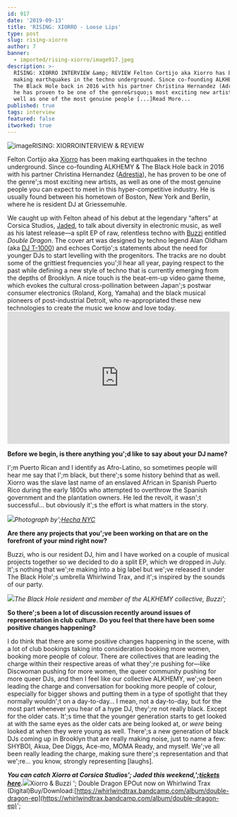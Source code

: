 ```yaml
---
id: 917
date: '2019-09-13'
title: 'RISING: XIORRO - Loose Lips'
type: post
slug: rising-xiorro
author: 7
banner:
  - imported/rising-xiorro/image917.jpeg
description: >-
  RISING: XIORRO INTERVIEW &amp; REVIEW Felton Cortijo aka Xiorro has been
  making earthquakes in the techno underground. Since co-founding ALKHEMY &amp;
  The Black Hole back in 2016 with his partner Christina Hernandez (Adrestia),
  he has proven to be one of the genre&rsquo;s most exciting new artists, as
  well as one of the most genuine people [...]Read More...
published: true
tags: interview
featured: false
itworked: true
---
```

![image](../imported/rising-xiorro/image917.jpeg)RISING: XIORROINTERVIEW & REVIEW

Felton Cortijo aka [Xiorro](https://www.residentadvisor.net/dj/xiorro) has been making earthquakes in the techno underground. Since co-founding ALKHEMY & The Black Hole back in 2016 with his partner Christina Hernandez ([Adrestia](https://www.residentadvisor.net/dj/adrestia)), he has proven to be one of the genre';s most exciting new artists, as well as one of the most genuine people you can expect to meet in this hyper-competitive industry. He is usually found between his hometown of Boston, New York and Berlin, where he is resident DJ at Griessemuhle.

We caught up with Felton ahead of his debut at the legendary “afters” at Corsica Studios, [Jaded](https://www.residentadvisor.net/events/1299468), to talk about diversity in electronic music, as well as his latest release—a split EP of raw, relentless techno with [Buzzi](https://www.residentadvisor.net/dj/buzzi) entitled _Double Dragon_. The cover art was designed by techno legend Alan Oldham (aka [DJ T-1000](https://www.residentadvisor.net/dj/djt-1000)) and echoes Cortijo';s statements about the need for younger DJs to start levelling with the progenitors. The tracks are no doubt some of the grittiest frequencies you';ll hear all year, paying respect to the past while defining a new style of techno that is currently emerging from the depths of Brooklyn. A nice touch is the beat-em-up video game theme, which evokes the cultural cross-pollination between Japan';s postwar consumer electronics (Roland, Korg, Yamaha) and the black musical pioneers of post-industrial Detroit, who re-appropriated these new technologies to create the music we know and love today.<iframe width='100%' height='300' scrolling='no' frameborder='no' allow='autoplay' src='https://w.soundcloud.com/player/?url=https%3A//api.soundcloud.com/playlists/821984723&color=%23ff5500&auto_play=false&hide_related=false&show_comments=true&show_user=true&show_reposts=false&show_teaser=true&visual=true'></iframe>

**Before we begin, is there anything you';d like to say about your DJ name?**

I';m Puerto Rican and I identify as Afro-Latino, so sometimes people will hear me say that I';m black, but there';s some history behind that as well. Xiorro was the slave last name of an enslaved African in Spanish Puerto Rico during the early 1800s who attempted to overthrow the Spanish government and the plantation owners. He led the revolt, it wasn';t successful… but obviously it';s the effort is what matters in the story.

![](/img/wysiwyg/5d7a7646e6ea6.)_Photograph by';_[_Hecha NYC_](https://hechanyc.com/)

**Are there any projects that you';ve been working on that are on the forefront of your mind right now?**

Buzzi, who is our resident DJ, him and I have worked on a couple of musical projects together so we decided to do a split EP, which we dropped in July. It';s nothing that we';re making into a big label but we';ve released it under The Black Hole';s umbrella Whirlwind Trax, and it';s inspired by the sounds of our party.

![](/img/wysiwyg/5d7a765adde92.)_The Black Hole resident and member of the ALKHEMY collective, Buzzi';_

**So there';s been a lot of discussion recently around issues of representation in club culture. Do you feel that there have been some positive changes happening?**

I do think that there are some positive changes happening in the scene, with a lot of club bookings taking into consideration booking more women, booking more people of colour. There are collectives that are leading the charge within their respective areas of what they';re pushing for—like Discwoman pushing for more women, the queer community pushing for more queer DJs, and then I feel like our collective ALKHEMY, we';ve been leading the charge and conversation for booking more people of colour, especially for bigger shows and putting them in a type of spotlight that they normally wouldn';t on a day-to-day… I mean, not a day-to-day, but for the most part whenever you hear of a hype DJ, they';re not really black. Except for the older cats. It';s time that the younger generation starts to get looked at with the same eyes as the older cats are being looked at, or _were_ being looked at when they were young as well. There';s a new generation of black DJs coming up in Brooklyn that are really making noise, just to name a few: SHYBOI, Akua, Dee Diggs, Ace-mo, MOMA Ready, and myself. We';ve all been really leading the charge, making sure there';s representation and that we';re… you know, strongly representing \[laughs\].

**_You can catch Xiorro at Corsica Studios'; Jaded this weekend,';_**[**_tickets here_**](https://www.residentadvisor.net/events/1299468)**_._**![](/img/wysiwyg/5d7a76712ebb2.)Xiorro & Buzzi '; Double Dragon EPOut now on Whirlwind Trax (Digital)Buy/Download:[](https://whirlwindtrax.bandcamp.com/album/double-dragon-ep)[https://whirlwindtrax.bandcamp.com/album/double-dragon-ep](https://whirlwindtrax.bandcamp.com/album/double-dragon-ep)';